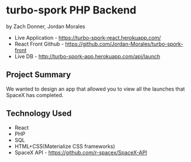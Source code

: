 # turbo-spork PHP Backend
by Zach Donner, Jordan Morales

- Live Application - https://turbo-spork-react.herokuapp.com/
- React Front Github - https://github.com/Jordan-Morales/turbo-spork-front
- Live DB - http://turbo-spork-app.herokuapp.com/api/launch

## Project Summary
We wanted to design an app that allowed you to view all the launches that SpaceX has completed.

## Technology Used
- React
- PHP
- SQL
- HTML+CSS(Materialize CSS frameworks)
- SpaceX API - https://github.com/r-spacex/SpaceX-API
